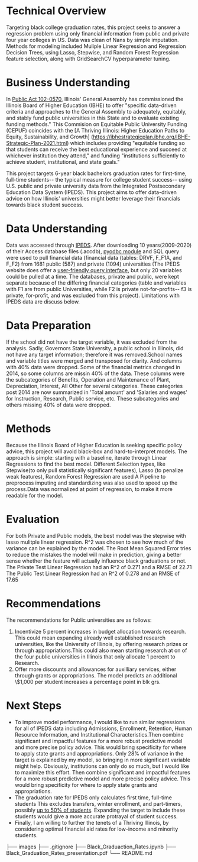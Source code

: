 # Technical Overview
Targeting black college graduation rates, this project seeks to answer a regression problem using only financial information from public and private four year colleges in US. Data was clean of Nans by simple imputation. Methods for modeling included Muliple Linear Regression and Regression Decision Trees, using Lasso, Stepwise, and Random Forest Regression feature selection, along with GridSearchCV hyperparameter tuning. 

# Business Understanding
In [Public Act 102-0570](https://ilga.gov/legislation/publicacts/fulltext.asp?Name=102-0570), Illinois' General Assembly has commissioned the Illinois Board of Higher Education (IBHE) to offer "specific data-driven criteria and approaches to the General Assembly to adequately, equitably, and stably fund public universities in this State and to evaluate existing funding methods." This Commision on Equitable Public University Funding (CEPUF) coincides with the [A Thriving Illinois: Higher Education Paths to Equity, Sustainability, and Growth] (https://ibhestrategicplan.ibhe.org/IBHE-Strategic-Plan-2021.html) which includes providing "equitable funding so that students can receive the best educational experience and succeed at whichever institution they attend," and funding "institutions sufficiently to achieve student, institutional, and state goals."

This project targets 6-year black bachelors graduation rates for first-time, full-time students-- the typical measure for college student success-- using U.S. public and private university data from the Integrated Postsecondary Education Data System (IPEDS). This project aims to offer data-driven advice on how Illinois' universities might better leverage their financials towards black student success.

# Data Understanding
Data was accessed through [IPEDS](https://nces.ed.gov/ipeds/use-the-data/download-access-database). After downloading 10 years(2009-2020) of their Access database files (.accdb), [pyodbc module](https://pypi.org/project/pyodbc/) and SQL query were used to pull financial data (financial data (tables: DRVF, F_F1A, and F_F2) from 1681 public (587) and private (1094) universities (The IPEDS website does offer a [user-friendly query interface](https://nces.ed.gov/ipeds/datacenter/InstitutionList.aspx?goToReportId=1), but only 20 variables could be pulled at a time. The databases, private and public, were kept separate because of the differing financial categories (table and variables with F1 are from public Universities, while F2 is private not-for-profits-- f3 is private, for-profit, and was excluded from this project). Limitations with IPEDS data are discuss below.  

# Data Preparation
If the school did not have the target variable, it was excluded from the analysis. Sadly, Governors State University, a public school in Illinois, did not have any target information; therefore it was removed.School names and variable titles were merged and transposed for clarity. And columns with 40% data were dropped. Some of the financial metrics changed in 2014, so some columns are missin 40% of the data. These columns were the subcategories of Benefits, Operation and Maintenance of Plant, Depreciation, Interest, All Other for several categories. These categories post 2014 are now summarized in 'Total amount' and 'Salaries and wages' for Instruction, Research, Public service, etc. These subcategories and others missing 40% of data were dropped.

# Methods
Because the Illinois Board of Higher Education is seeking specific policy advice, this project will avoid black-box and hard-to-interpret models. The approach is simple: starting with a baseline, iterate through Linear Regressions to find the best model. Different Selection types, like Stepwise(to only pull statistically significant features), Lasso (to penalize weak features), Random Forest Regression are used A Pipeline to preprocess imputing and standardizing was also used to speed up the process.Data was normalized at point of regression, to make it more readable for the model.

# Evaluation
For both Private and Public models, the best model was the stepwise with lasso mulitple linear regression. R^2 was chosen to see how much of the variance can be explained by the model. The Root Mean Squared Error tries to reduce the mistakes the model will make in prediction, giving a better sense whether the feature will actually influence black graduations or not. 
The Private Test Linear Regression had an R^2 of 0.271 and a RMSE of 22.71
The Public Test Linear Regression had an R^2 of 0.278 and an RMSE of 17.65

# Recommendations
The recommendations for Public universities are as follows: 
1) Incentivize 5 percent increases in budget allocation towards research. This could mean expanding already well established research universities, like the University of Illinois, by offering research prizes or through appropriations.This could also mean starting research at on of the four public universities in Illinois that only allocate 1 percent to Research.
2) Offer more discounts and allowances for auxilliary services, either through grants or appropriations. The model predicts an additional \\$1,000 per student increases a percentage point in blk grs. 

# Next Steps
- To improve model performance, I would like to run similar regressions for all of IPEDS data including Admissions, Enrollment, Retention, Human Resource Information, and Institutional Characteristics.Then combine significant and impactful features for a more robust predictive model and more precise policy advice. This would bring specificity for where to apply state grants and appropriations. Only 28% of variance in the target is explained by my model, so bringing in more significant variable might help. Obviously, institutions can only do so much, but I would like to maximize this effort. Then combine significant and impactful features for a more robust predictive model and more precise policy advice. This would bring specificity for where to apply state grants and appropriations.  
- The graduation rate for IPEDS only calculates first time, full-time students This excludes transfers,  winter enrollment, and part-timers, possibly [up to 50% of students](). Expanding the target to include these students would give a more accurate protrayal of student success. 
- Finally, I am willing to further the tenets of a Thriving Illinois, by considering optimal financial aid rates for low-income and minority students.
 


├── images
├── .gitignore
├── Black_Graduaction_Rates.ipynb
├── Black_Graduation_Rates_presentation.pdf
└── README.md
